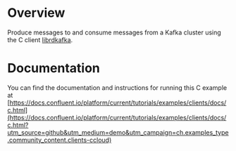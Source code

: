 # Overview

Produce messages to and consume messages from a Kafka cluster using the C client [librdkafka](https://github.com/edenhill/librdkafka).

# Documentation

You can find the documentation and instructions for running this C example at [https://docs.confluent.io/platform/current/tutorials/examples/clients/docs/c.html](https://docs.confluent.io/platform/current/tutorials/examples/clients/docs/c.html?utm_source=github&utm_medium=demo&utm_campaign=ch.examples_type.community_content.clients-ccloud)
